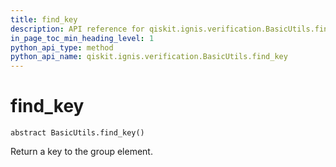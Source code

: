 ```yaml
---
title: find_key
description: API reference for qiskit.ignis.verification.BasicUtils.find_key
in_page_toc_min_heading_level: 1
python_api_type: method
python_api_name: qiskit.ignis.verification.BasicUtils.find_key
---
```


# find\_key

<span id="qiskit.ignis.verification.BasicUtils.find_key" />

`abstract BasicUtils.find_key()`

Return a key to the group element.

